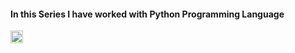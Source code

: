 #### In this Series I have worked with Python Programming Language

<img src="https://user-images.githubusercontent.com/81867377/143200602-3bae883c-a875-493f-9d33-3360a8f2c3ec.jpg" width="20" height="20">
 
